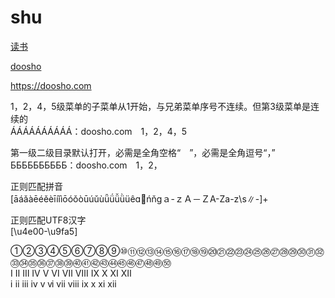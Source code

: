 # shu


[读书](https://doosho.com)

[doosho](https://doosho.com)

https://doosho.com


1，2，4，5级菜单的子菜单从1开始，与兄弟菜单序号不连续。但第3级菜单是连续的<br/>
ÁÁÁÁÁÁÁÁÁÁ：doosho.com　1，2，4，5

第一级二级目录默认打开，必需是全角空格“　”，必需是全角逗号“，”<br/>
ББББББББББ：doosho.com　1，2，

正则匹配拼音<br/>
[āáǎàēéěèīíǐìōóǒòūúǔùǖǘǚǜüêɑńňɡａ-ｚＡ－ＺA-Za-z\\s∥-]+

正则匹配UTF8汉字<br/>
[\u4e00-\u9fa5]

①②③④⑤⑥⑦⑧⑨⑩⑪⑫⑬⑭⑮⑯⑰⑱⑲⑳㉑㉒㉓㉔㉕㉖㉗㉘㉙㉚㉛㉜㉝㉞㉟㊱㊲㊳㊴㊵㊶㊷㊸㊹㊺㊻㊼㊽㊾㊿<br/>
Ⅰ Ⅱ Ⅲ Ⅳ Ⅴ Ⅵ Ⅶ Ⅷ Ⅸ Ⅹ Ⅺ Ⅻ <br/>
ⅰ ⅱ ⅲ ⅳ ⅴ ⅵ ⅶ ⅷ ⅸ ⅹ ⅺ ⅻ